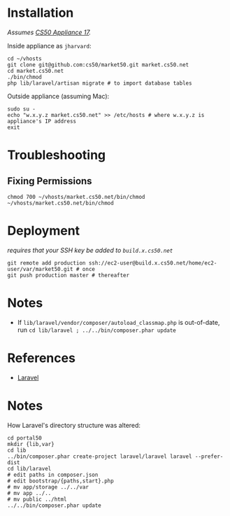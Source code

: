 # Installation

*Assumes [CS50 Appliance 17](https://manual.cs50.net/CS50_Appliance_17).*

Inside appliance as `jharvard`:

    cd ~/vhosts
    git clone git@github.com:cs50/market50.git market.cs50.net
    cd market.cs50.net
    ./bin/chmod
    php lib/laravel/artisan migrate # to import database tables

Outside appliance (assuming Mac):

    sudo su -
    echo "w.x.y.z market.cs50.net" >> /etc/hosts # where w.x.y.z is appliance's IP address
    exit

# Troubleshooting

## Fixing Permissions

    chmod 700 ~/vhosts/market.cs50.net/bin/chmod
    ~/vhosts/market.cs50.net/bin/chmod

# Deployment

*requires that your SSH key be added to `build.x.cs50.net`*

    git remote add production ssh://ec2-user@build.x.cs50.net/home/ec2-user/var/market50.git # once
    git push production master # thereafter

# Notes

* If `lib/laravel/vendor/composer/autoload_classmap.php` is out-of-date, run `cd lib/laravel ; ../../bin/composer.phar update`

# References

* [Laravel](http://laravel.com/docs)

# Notes

How Laravel's directory structure was altered:

    cd portal50
    mkdir {lib,var}
    cd lib
    ../bin/composer.phar create-project laravel/laravel laravel --prefer-dist
    cd lib/laravel
    # edit paths in composer.json
    # edit bootstrap/{paths,start}.php
    # mv app/storage ../../var
    # mv app ../..
    # mv public ../html
    ../../bin/composer.phar update
